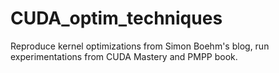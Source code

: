 # CUDA_optim_techniques
Reproduce kernel optimizations from Simon Boehm's blog, run experimentations from CUDA Mastery and PMPP book. 

